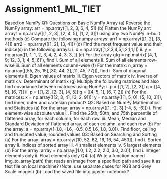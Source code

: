 # Assignment1_ML_TIET
Based on NumPy
Q1: Questions on Basic NumPy Array
(a) Reverse the NumPy array: arr = np.array([1, 2, 3, 6, 4, 5])
(b) Flatten the NumPy arr: array1 = np.array([[1, 2, 3], [2, 4, 5], [1, 2, 3]]) using any two
NumPy in-built methods
(c) Compare the following numpy arrays:
arr1 = np.array([[1, 2], [3, 4]])
arr2 = np.array([[1, 2], [3, 4]])
(d) Find the most frequent value and their indice(s) in the following arrays:
i. x = np.array([1,2,3,4,5,1,2,1,1,1])
ii. y = np.array([1, 1, 1, 2, 3, 4, 2, 4, 3, 3, ])
(e) For the array gfg = np.matrix('[4, 1, 9; 12, 3, 1; 4, 5, 6]'), find
i. Sum of all elements
ii. Sum of all elements row-wise
iii. Sum of all elements column-wise
(f) For the matrix: n_array = np.array([[55, 25, 15],[30, 44, 2],[11, 45, 77]]), find
i. Sum of diagonal elements
ii. Eigen values of matrix
iii. Eigen vectors of matrix
iv. Inverse of matrix
v. Determinant of matrix
(g) Multiply the following matrices and also find covariance between matrices using NumPy:
i. p = [[1, 2], [2, 3]]
q = [[4, 5], [6, 7]]
ii. p = [[1, 2], [2, 3], [4, 5]]
q = [[4, 5, 1], [6, 7, 2]]
(h) For the matrices: x = np.array([[2, 3, 4], [3, 2, 9]]); y = np.array([[1, 5, 0], [5, 10, 3]]),
find inner, outer and cartesian product?
Q2: Based on NumPy Mathematics and Statistics
(a) For the array: array = np.array([[1, -2, 3],[-4, 5, -6]])
i. Find element-wise absolute value
ii. Find the 25th, 50th, and 75th percentile of flattened array, for each column, for each
row.
iii. Mean, Median and Standard Deviation of flattened array, of each column, and
each row
(b) For the array: a = np.array([-1.8, -1.6, -0.5, 0.5,1.6, 1.8, 3.0]). Find floor, ceiling
and truncated value, rounded values
Q3: Based on Searching and Sorting
(a) For the array: array = np.array([10, 52, 62, 16, 16, 54, 453]), find
i. Sorted array
ii. Indices of sorted array
iii. 4 smallest elements
iv. 5 largest elements
(b) For the array: array = np.array([1.0, 1.2, 2.2, 2.0, 3.0, 2.0]), find
i. Integer elements only
ii. Float elements only
Q4:
(a) Write a function named img_to_array(path) that reads an image from a specified path and
save it as text file on local machine? (Note: use separate cases for RGB and Grey Scale
images)
(b) Load the saved file into jupyter notebook? 
